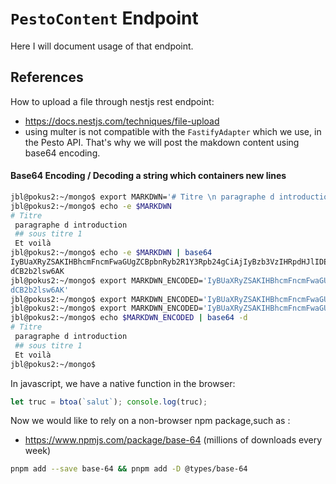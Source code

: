 # `PestoContent` Endpoint

Here I will document usage of that endpoint.

## References

How to upload a file through nestjs rest endpoint:
* https://docs.nestjs.com/techniques/file-upload
* using multer is not compatible with the `FastifyAdapter` which we use, in the Pesto API. That's why we will post the makdown content using base64 encoding.

#### Base64 Encoding / Decoding a string which containers new lines

```bash
jbl@pokus2:~/mongo$ export MARKDWN='# Titre \n paragraphe d introduction \n ## sous titre 1 \n Et voilà'
jbl@pokus2:~/mongo$ echo -e $MARKDWN
# Titre
 paragraphe d introduction
 ## sous titre 1
 Et voilà
jbl@pokus2:~/mongo$ echo -e $MARKDWN | base64
IyBUaXRyZSAKIHBhcmFncmFwaGUgZCBpbnRyb2R1Y3Rpb24gCiAjIyBzb3VzIHRpdHJlIDEgCiBF
dCB2b2lsw6AK
jbl@pokus2:~/mongo$ export MARKDWN_ENCODED='IyBUaXRyZSAKIHBhcmFncmFwaGUgZCBpbnRyb2R1Y3Rpb24gCiAjIyBzb3VzIHRpdHJlIDEgCiBF
dCB2b2lsw6AK'
jbl@pokus2:~/mongo$ export MARKDWN_ENCODED='IyBUaXRyZSAKIHBhcmFncmFwaGUgZCBpbnRyb2R1Y3Rpb24gCiAjIyBzb3VzIHRpdHJlIDEgCiBFdCB2b2lsw6AK'
jbl@pokus2:~/mongo$ export MARKDWN_ENCODED='IyBUaXRyZSAKIHBhcmFncmFwaGUgZCBpbnRyb2R1Y3Rpb24gCiAjIyBzb3VzIHRpdHJlIDEgCiBFdCB2b2lsw6AK'
jbl@pokus2:~/mongo$ echo $MARKDWN_ENCODED | base64 -d
# Titre
 paragraphe d introduction
 ## sous titre 1
 Et voilà
jbl@pokus2:~/mongo$

```

In javascript, we have a native function in the browser:

```JavaScript
let truc = btoa(`salut`); console.log(truc);
```

Now we would like to rely on a non-browser npm package,such as :

* https://www.npmjs.com/package/base-64 (millions of downloads every week)

```bash
pnpm add --save base-64 && pnpm add -D @types/base-64
```
